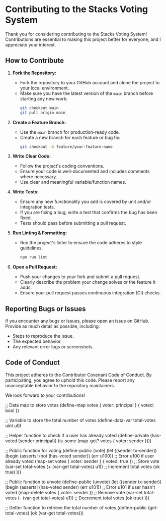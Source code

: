 # Contributing to the Stacks Voting System

Thank you for considering contributing to the Stacks Voting System! Contributions are essential to making this project better for everyone, and I appreciate your interest.

## How to Contribute

1. **Fork the Repository:**

   - Fork the repository to your GitHub account and clone the project to your local environment.
   - Make sure you have the latest version of the `main` branch before starting any new work:
     ```bash
     git checkout main
     git pull origin main
     ```

2. **Create a Feature Branch:**

   - Use the `main` branch for production-ready code.
   - Create a new branch for each feature or bug fix:
     ```bash
     git checkout -b feature/your-feature-name
     ```

3. **Write Clear Code:**

   - Follow the project's coding conventions.
   - Ensure your code is well-documented and includes comments where necessary.
   - Use clear and meaningful variable/function names.

4. **Write Tests:**

   - Ensure any new functionality you add is covered by unit and/or integration tests.
   - If you are fixing a bug, write a test that confirms the bug has been fixed.
   - Tests should pass before submitting a pull request.

5. **Run Linting & Formatting:**

   - Run the project's linter to ensure the code adheres to style guidelines.
     ```bash
     npm run lint
     ```

6. **Open a Pull Request:**
   - Push your changes to your fork and submit a pull request.
   - Clearly describe the problem your change solves or the feature it adds.
   - Ensure your pull request passes continuous integration (CI) checks.

## Reporting Bugs or Issues

If you encounter any bugs or issues, please open an issue on GitHub. Provide as much detail as possible, including:

- Steps to reproduce the issue.
- The expected behavior.
- Any relevant error logs or screenshots.

## Code of Conduct

This project adheres to the Contributor Covenant Code of Conduct. By participating, you agree to uphold this code. Please report any unacceptable behavior to the repository maintainers.

We look forward to your contributions!

;; Data map to store votes
(define-map votes { voter: principal } { voted: bool })

;; Variable to store the total number of votes
(define-data-var total-votes uint u0)

;; Helper function to check if a user has already voted
(define-private (has-voted (sender principal))
  (is-some (map-get? votes { voter: sender })))

;; Public function for voting
(define-public (vote)
  (let ((sender tx-sender))
    (begin
      (asserts! (not (has-voted sender)) (err u100)) ;; Error u100 if user already voted
      (map-set votes { voter: sender } { voted: true }) ;; Store vote
      (var-set total-votes (+ (var-get total-votes) u1)) ;; Increment total votes
      (ok true)
    )))

;; Public function to unvote
(define-public (unvote)
  (let ((sender tx-sender))
    (begin
      (asserts! (has-voted sender) (err u101)) ;; Error u101 if user hasn't voted
      (map-delete votes { voter: sender }) ;; Remove vote
      (var-set total-votes (- (var-get total-votes) u1)) ;; Decrement total votes
      (ok true)
    )))
    
;; Getter function to retrieve the total number of votes
(define-public (get-total-votes)
  (ok (var-get total-votes)))
